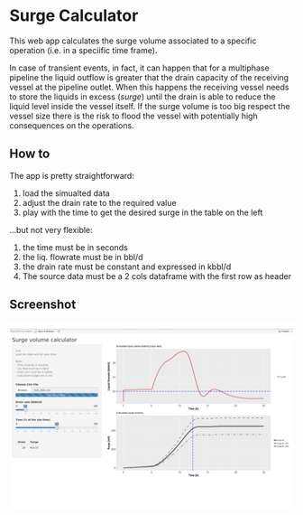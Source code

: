 # Surge Calculator

This web app calculates the surge volume associated to a specific operation (i.e. in a speciific time frame).

In case of transient events, in fact, it can happen that for a multiphase pipeline the liquid outflow is greater that the drain capacity of the receiving vessel at the pipeline outlet. When this happens the receiving vessel needs to store the liquids in excess (<i>surge</i>) until the drain is able to reduce the liquid level inside the vessel itself.
If the surge volume is too big respect the vessel size there is the risk to flood the vessel with potentially high consequences on the operations.

## How to

The app is pretty straightforward: 
1. load the simualted data
2. adjust the drain rate to the required value
3. play with the time to get the desired surge in the table on the left


...but not very flexible:
1. the time must be in seconds
2. the liq. flowrate must be in bbl/d
3. the drain rate must be constant and expressed in kbbl/d
4. The source data must be a 2 cols dataframe with the first row as header

## Screenshot

![](images/fig1.png)
